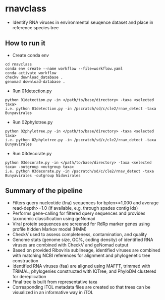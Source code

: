 # rnavclass
* Identify RNA viruses in environmental seuqence dataset and place in reference species tree
## How to run it
* Create conda env
```
cd rnavclass 
conda env create --name workflow --file=workflow.yaml
conda activate workflow
checkv download_database .
genomad download-database .
```
* Run 01detection.py
```
python 01detection.py -in </path/to/base/directory> -taxa <selected taxa>
i.e. python 01detection.py -in /pscratch/sd/c/cle2/rnav_detect -taxa Bunyavirales
```
* Run 02phylotree.py
```
python 02phylotree.py -in </path/to/base/directory> -taxa <selected taxa>
i.e. python 02phylotree.py -in /pscratch/sd/c/cle2/rnav_detect -taxa Bunyavirales
```
* Run 03decorate.py
```
python 03decorate.py -in </path/to/base/directory> -taxa <selected taxa> -outgroup <outgroup taxa>
i.e. python 03decorate.py -in /pscratch/sd/c/cle2/rnav_detect -taxa Bunyavirales -outgroup Nidovirales
```
 
## Summary of the pipeline
* Filters query nucleotide (fna) sequences for bplen>=1,000 and average read-depth>=1.0 (if available, e.g. through spades contig ids)
* Performs gene-calling for filtered query sequences and provides taxonomic classification using geNomad
* Viral protein sequences are screened for RdRp marker genes using profile hidden Markov model (HMM)
* CheckV used to assess completeness, contamination, and quality
* Genome stats (genome size, GC%, coding density) of identified RNA viruses are combined with CheckV and geNomad output 
* Based on provided Riboviria sublineage, identified viruses are combined with matching NCBI references for alignment and phylogenetic tree construction
* Identified RNA viruses (faa) are aligned using MAFFT, trimmed with TRIMAL, phylogenies constructed with IQTree, and PhyloDM clustered for dereplication
* Final tree is built from representative taxa
* Corresponding iTOL metadata files are created so that trees can be visualized in an informative way in iTOL
